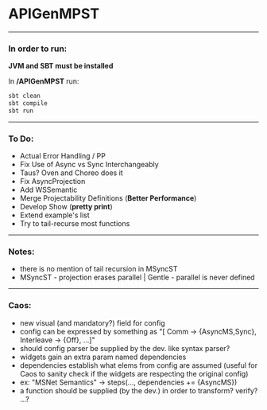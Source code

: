 # APIGenMPST
___

### In order to run:
**JVM and SBT must be installed**  
  
In **/APIGenMPST** run:
````bash
sbt clean
sbt compile
sbt run
````
___

### To Do:
- Actual Error Handling / PP
- Fix Use of Async vs Sync Interchangeably
- Taus? Oven and Choreo does it
- Fix AsyncProjection
- Add WSSemantic
- Merge Projectability Definitions (**Better Performance**)
- Develop Show (**pretty print**)
- Extend example's list
- Try to tail-recurse most functions
___

### Notes: 
- there is no mention of tail recursion in MSyncST
- MSyncST - projection erases parallel | Gentle - parallel is never defined
___

### Caos:
- new visual (and mandatory?) field for config
- config can be expressed by something as "[ Comm -> {AsyncMS,Sync}, Interleave -> {Off}, ...]"
- should config parser be supplied by the dev. like syntax parser?
- widgets gain an extra param named dependencies
- dependencies establish what elems from config are assumed (useful for Caos to sanity check if the widgets are respecting the original config)
- ex: "MSNet Semantics" -> steps(..., dependencies += {AsyncMS})
- a function should be supplied (by the dev.) in order to transform? verify? ...?